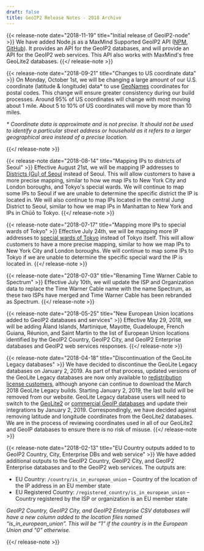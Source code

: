 ```yaml
---
draft: false
title: GeoIP2 Release Notes - 2018 Archive
---
```


{{< release-note date="2018-11-19" title="Initial release of GeoIP2-node" >}}
We have added Node.js as a MaxMind Supported GeoIP2 API
([NPM](https://www.npmjs.com/package/@maxmind/geoip2-node),
[GitHub](https://github.com/maxmind/GeoIP2-node)). It provides an API for the
GeoIP2 databases, and will provide an API for the GeoIP2 web
services. This API also works with MaxMind's free GeoLite2 databases.
{{</ release-note >}}

{{< release-note date="2018-09-21" title="Changes to US coordinate data" >}}
On Monday, October 1st, we will be changing a large amount of our U.S.
coordinate (latitude & longitude) data\* to use
[GeoNames](https://www.geonames.org/) coordinates for postal codes. This change
will ensure greater consistency during our build processes. Around 95% of US
coordinates will change with most moving about 1 mile. About 5 to 10% of US
coordinates will move by more than 10 miles.

_\* Coordinate data is approximate and is not precise. It should not be used to
identify a particular street address or household as it refers to a larger
geographical area instead of a precise location._

{{</ release-note >}}

{{< release-note date="2018-08-14" title="Mapping IPs to districts of Seoul" >}}
Effective August 21st, we will be mapping IP addresses to [Districts (Gu) of
Seoul](https://en.wikipedia.org/wiki/List_of_districts_of_Seoul) instead of
Seoul. This will allow customers to have a more precise mapping, similar to how
we map IPs to New York City and London boroughs, and Tokyo's special wards. We
will continue to map some IPs to Seoul if we are unable to determine the
specific district the IP is located in. We will also continue to map IPs
located in the central Jung District to Seoul, similar to how we map IPs in
Manhattan to New York and IPs in Chūō to Tokyo.
{{</ release-note >}}

{{< release-note date="2018-07-17" title="Mapping more IPs to special wards of Tokyo" >}}
Effective July 24th, we will be mapping more IP addresses to [special wards of
Tokyo](https://en.wikipedia.org/wiki/Special_wards_of_Tokyo) instead of Tokyo
itself. This will allow customers to have a more precise mapping, similar to
how we map IPs to New York City and London boroughs. We will continue to map
some IPs to Tokyo if we are unable to determine the specific special ward the
IP is located in.
{{</ release-note >}}

{{< release-note date="2018-07-03" title="Renaming Time Warner Cable to Spectrum" >}}
Effective July 10th, we will update the ISP and Organization data to replace
the Time Warner Cable name with the name Spectrum, as these two ISPs have
merged and Time Warner Cable has been rebranded as Spectrum.
{{</ release-note >}}

 {{< release-note date="2018-05-25" title="New European Union locations added to GeoIP2 databases and services" >}}
Effective May 29, 2018, we will be adding Åland Islands, Martinique, Mayotte,
Guadeloupe, French Guiana, Réunion, and Saint Martin to the list of European
Union locations identified by the GeoIP2 Country, GeoIP2 City, and GeoIP2
Enterprise databases and GeoIP2 web services responses.
{{</ release-note >}}

 {{< release-note date="2018-04-18" title="Discontinuation of the GeoLite Legacy databases" >}}
We have decided to discontinue the GeoLite Legacy databases on January 2,
2019. As part of that process, updated versions of the GeoLite Legacy databases
are now only available to [redistribution license
customers](https://www.maxmind.com/en/geolite-commercial-redistribution-license),
although anyone can continue to download the March 2018 GeoLite Legacy builds.
Starting January 2, 2019, the last build will be removed from our website.
GeoLite Legacy database users will need to switch to
the [GeoLite2](/geoip/geoip2/geolite2/) or [commercial
GeoIP databases](https://www.maxmind.com/en/geoip2-services-and-databases) and
update their integrations by January 2, 2019. Correspondingly, we have decided
against removing latitude and longitude coordinates from the GeoLite2
databases. We are in the process of reviewing coordinates used in all of our
GeoLite2 and GeoIP databases to ensure there is no risk of misuse.
{{</ release-note >}}

 {{< release-note date="2018-02-13" title="EU Country outputs added to to GeoIP2 Country, City, Enterprise DBs and web service" >}}
We have added additional outputs to the GeoIP2 Country, GeoIP2 City, and GeoIP2
Enterprise databases and to the GeoIP2 web services. The outputs are:

- EU Country: `/country/is_in_european_union` – Country of the location of the
  IP address in an EU member state
- EU Registered Country: `/registered_country/is_in_european_union` – Country
  registered by the ISP or organization is an EU member state

_GeoIP2 Country, GeoIP2 City, and GeoIP2 Enterprise CSV databases will have a
new column added to the location files named “is_in_european_union”. This will
be “1” if the country is in the European Union and “0” otherwise._

{{</ release-note >}}
